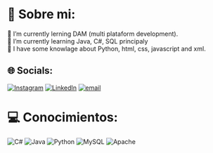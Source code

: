 # 💫 Sobre mi:
🔭 I’m currently lerning DAM (multi plataform development).<br>🌱 I’m currently learning Java, C#, SQL principaly<br>💬 I have some knowlage about Python, html, css, javascript and xml.<br>


## 🌐 Socials:
[![Instagram](https://img.shields.io/badge/Instagram-%23E4405F.svg?logo=Instagram&logoColor=white)](https://instagram.com/izan_hcha) [![LinkedIn](https://img.shields.io/badge/LinkedIn-%230077B5.svg?logo=linkedin&logoColor=white)](https://linkedin.com/in/izan-christen-009590281) [![email](https://img.shields.io/badge/Email-D14836?logo=gmail&logoColor=white)](mailto:izan.christen@gmail.com) 

# 💻 Conocimientos:
![C#](https://img.shields.io/badge/c%23-%23239120.svg?style=for-the-badge&logo=csharp&logoColor=white) ![Java](https://img.shields.io/badge/java-%23ED8B00.svg?style=for-the-badge&logo=openjdk&logoColor=white) ![Python](https://img.shields.io/badge/python-3670A0?style=for-the-badge&logo=python&logoColor=ffdd54) ![MySQL](https://img.shields.io/badge/mysql-4479A1.svg?style=for-the-badge&logo=mysql&logoColor=white) ![Apache](https://img.shields.io/badge/apache-%23D42029.svg?style=for-the-badge&logo=apache&logoColor=white)


